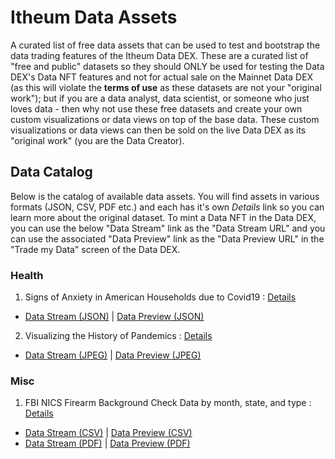 # Itheum Data Assets
A curated list of free data assets that can be used to test and bootstrap the data trading features of the Itheum Data DEX. These are a curated list of "free and public" datasets so they should ONLY be used for testing the Data DEX's Data NFT features and not for actual sale on the Mainnet Data DEX (as this will violate the **terms of use** as these datasets are not your "original work"); but if you are a data analyst, data scientist, or someone who just loves data - then why not use these free datasets and create your own custom visualizations or data views on top of the base data. These custom visualizations or data views can then be sold on the live Data DEX as its "original work" (you are the Data Creator). 

## Data Catalog
Below is the catalog of available data assets. You will find assets in various formats (JSON, CSV, PDF etc.) and each has it's own *Details* link so you can learn more about the original dataset. To mint a Data NFT in the Data DEX, you can use the below "Data Stream" link as the "Data Stream URL" and you can use the associated "Data Preview" link as the "Data Preview URL" in the "Trade my Data" screen of the Data DEX.  

### Health
1. Signs of Anxiety in American Households due to Covid19 : [Details](https://github.com/Itheum/data-assets/blob/main/Health/H1__Signs_of_Anxiety_in_American_Households_due_to_Covid19)  

- [Data Stream (JSON)](https://raw.githubusercontent.com/Itheum/data-assets/main/Health/H1__Signs_of_Anxiety_in_American_Households_due_to_Covid19/dataset.json) | [Data Preview (JSON)](https://raw.githubusercontent.com/Itheum/data-assets/main/Health/H1__Signs_of_Anxiety_in_American_Households_due_to_Covid19/preview.json)  


2. Visualizing the History of Pandemics : [Details](https://github.com/Itheum/data-assets/blob/main/Health/H2__Visualizing_the_History_of_Pandemics)  

- [Data Stream (JPEG)](https://raw.githubusercontent.com/Itheum/data-assets/main/Health/H2__Visualizing_the_History_of_Pandemics/dataset.jpeg) | [Data Preview (JPEG)](https://raw.githubusercontent.com/Itheum/data-assets/main/Health/H2__Visualizing_the_History_of_Pandemics/preview.jpeg)  

### Misc

1. FBI NICS Firearm Background Check Data by month, state, and type : [Details](https://github.com/Itheum/data-assets/blob/main/Misc/M1__FBI_Firearm_Background_Check_Data)  

- [Data Stream (CSV)](https://raw.githubusercontent.com/Itheum/data-assets/main/Misc/M1__FBI_Firearm_Background_Check_Data/csv/dataset.csv) | [Data Preview (CSV)](https://raw.githubusercontent.com/Itheum/data-assets/main/Misc/M1__FBI_Firearm_Background_Check_Data/csv/preview.csv)  
- [Data Stream (PDF)](https://raw.githubusercontent.com/Itheum/data-assets/main/Misc/M1__FBI_Firearm_Background_Check_Data/pdf/dataset.pdf) | [Data Preview (PDF)](https://raw.githubusercontent.com/Itheum/data-assets/main/Misc/M1__FBI_Firearm_Background_Check_Data/pdf/preview.pdf)



